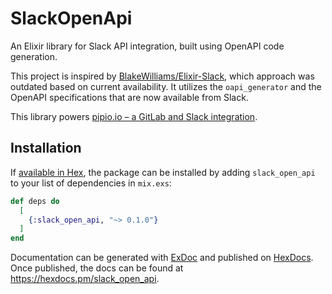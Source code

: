 # SlackOpenApi

An Elixir library for Slack API integration, built using OpenAPI code generation.

This project is inspired by [BlakeWilliams/Elixir-Slack](https://github.com/BlakeWilliams/Elixir-Slack), which approach was outdated based on current availability. It utilizes the `oapi_generator` and the OpenAPI specifications that are now available from Slack.

This library powers [pipio.io – a GitLab and Slack integration](https://pipio.io).

## Installation

If [available in Hex](https://hex.pm/docs/publish), the package can be installed
by adding `slack_open_api` to your list of dependencies in `mix.exs`:

```elixir
def deps do
  [
    {:slack_open_api, "~> 0.1.0"}
  ]
end
```

Documentation can be generated with [ExDoc](https://github.com/elixir-lang/ex_doc)
and published on [HexDocs](https://hexdocs.pm). Once published, the docs can
be found at <https://hexdocs.pm/slack_open_api>.

